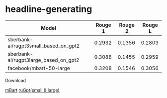 # headline-generating

| Model  | Rouge 1 | Rouge 2 | Rouge L |
| --- | --- | --- | --- |
| sberbank-ai/rugpt3small_based_on_gpt2  | 0.2932 | 0.1356 | 0.2803 |
| sberbank-ai/rugpt3large_based_on_gpt2  | 0.3088 | 0.1455 | 0.2959 |
| facebook/mbart-50-large  | 0.3208  | 0.1546 | 0.3056 |

Download

<a href="https://drive.google.com/file/d/16weMX3Ubi0g8ZDJRujuN1aR0TIksOaoj/view?usp=sharing">mBart</a>
<a href="https://drive.google.com/file/d/1vSpLEWu5vo5s1S99O9WuVe4F4VFwLSgs/view?usp=sharing">ruGpt(small & large)</a>
